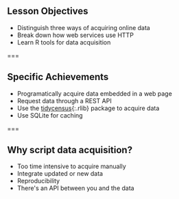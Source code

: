 ---
---

## Lesson Objectives

- Distinguish three ways of acquiring online data
- Break down how web services use HTTP
- Learn R tools for data acquisition

===

## Specific Achievements

- Programatically acquire data embedded in a web page
- Request data through a REST API
- Use the [tidycensus](){:.rlib} package to acquire data
- Use SQLite for caching

===

## Why script data acquisition?

- Too time intensive to acquire manually
- Integrate updated or new data
- Reproducibility
- There's an API between you and the data
